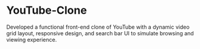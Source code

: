 # YouTube-Clone
Developed a functional front-end clone of YouTube with a dynamic video grid layout, responsive design, and search bar UI to simulate browsing and viewing experience.
